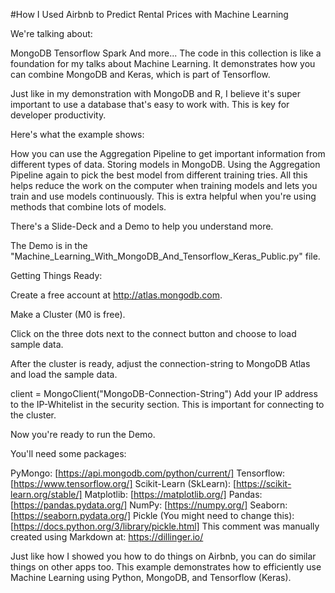 #How I Used Airbnb to Predict Rental Prices with Machine Learning

We're talking about:

MongoDB
Tensorflow
Spark
And more...
The code in this collection is like a foundation for my talks about Machine Learning. It demonstrates how you can combine MongoDB and Keras, which is part of Tensorflow.

Just like in my demonstration with MongoDB and R, I believe it's super important to use a database that's easy to work with. This is key for developer productivity.

Here's what the example shows:

How you can use the Aggregation Pipeline to get important information from different types of data.
Storing models in MongoDB.
Using the Aggregation Pipeline again to pick the best model from different training tries.
All this helps reduce the work on the computer when training models and lets you train and use models continuously. This is extra helpful when you're using methods that combine lots of models.

There's a Slide-Deck and a Demo to help you understand more.

The Demo is in the "Machine_Learning_With_MongoDB_And_Tensorflow_Keras_Public.py" file.

Getting Things Ready:

Create a free account at http://atlas.mongodb.com.

Make a Cluster (M0 is free).

Click on the three dots next to the connect button and choose to load sample data.

After the cluster is ready, adjust the connection-string to MongoDB Atlas and load the sample data.

client = MongoClient("MongoDB-Connection-String")
Add your IP address to the IP-Whitelist in the security section. This is important for connecting to the cluster.

Now you're ready to run the Demo.

You'll need some packages:

PyMongo: [https://api.mongodb.com/python/current/]
Tensorflow: [https://www.tensorflow.org/]
Scikit-Learn (SkLearn): [https://scikit-learn.org/stable/]
Matplotlib: [https://matplotlib.org/]
Pandas: [https://pandas.pydata.org/]
NumPy: [https://numpy.org/]
Seaborn: [https://seaborn.pydata.org/]
Pickle (You might need to change this): [https://docs.python.org/3/library/pickle.html]
This comment was manually created using Markdown at: https://dillinger.io/

Just like how I showed you how to do things on Airbnb, you can do similar things on other apps too. This example demonstrates how to efficiently use Machine Learning using Python, MongoDB, and Tensorflow (Keras).
